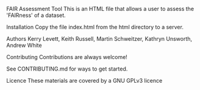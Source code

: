 FAIR Assessment Tool
This is an HTML file that allows a user to assess the 'FAIRness' of a dataset.

Installation
Copy the file index.html from the html directory to a server.

Authors
Kerry Levett, Keith Russell,  Martin Schweitzer,  Kathryn Unsworth, Andrew White

Contributing
Contributions are always welcome!

See CONTRIBUTING.md for ways to get started.

Licence
These materials are covered by a GNU GPLv3 licence
